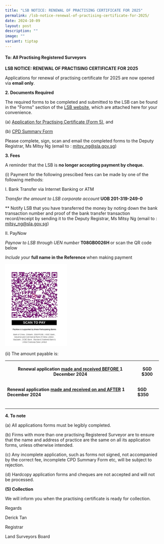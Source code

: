 ```yaml
---
title: "LSB NOTICE: RENEWAL OF PRACTISING CERTIFICATE FOR 2025"
permalink: /lsb-notice-renewal-of-practising-certificate-for-2025/
date: 2024-10-09
layout: post
description: ""
image: ""
variant: tiptap
---
```

<h4><strong>To: All Practising Registered Surveyors</strong></h4>
<p><strong>LSB NOTICE: RENEWAL OF PRACTISING CERTIFICATE FOR 2025</strong>
</p>
<p>Applications for renewal of practising certificate for 2025 are now opened
via <strong>email only</strong>.</p>
<p><strong>2. Documents Required</strong>
</p>
<p>The required forms to be completed and submitted to the LSB can be found
in the "Forms" section of the <a href="https://lsb.mlaw.gov.sg" rel="noopener nofollow" target="_blank">LSB website</a>, which are attached here
for your convenience.</p>
<p>(a) <a href="https://lsb.mlaw.gov.sg/files/linkclickbc26.doc" rel="noopener nofollow" target="_blank">Application for Practising Certificate (Form 5)</a>,
and</p>
<p>(b) <a href="/files/CPD_Summary_Form_Apr2022_Final_Published.pdf" rel="noopener noreferrer nofollow" target="_blank">CPD Summary Form</a>
</p>
<p>Please complete, sign, scan and email the completed forms to the Deputy
Registrar, Ms Mitsy Ng (email to : <a href="mailto:mitsy_ng@sla.gov.sg" rel="noopener noreferrer nofollow" target="_blank">mitsy_ng@sla.gov.sg</a>)</p>
<p></p>
<p><strong>3. Fees</strong>
</p>
<p>A reminder that the LSB is <strong>no longer accepting payment by cheque.</strong>
</p>
<p>(i) Payment for the following prescibed fees can be made by one of the
following methods:</p>
<p>I. Bank Transfer via Internet Banking or ATM</p>
<p><em>Transfer the amount to LSB corporate account </em><strong>UOB 201-319-249-0</strong>
</p>
<p>** Notify LSB that you have transferred the money by noting down the bank
transaction number and proof of the bank transfer transaction record/receipt
by sending it to the Deputy Registrar, Ms Mitsy Ng (email to : <a href="mailto:mitsy_ng@sla.gov.sg" rel="noopener noreferrer nofollow" target="_blank"><u>mitsy_ng@sla.gov.sg</u></a>)</p>
<p>II. PayNow</p>
<p><em>Paynow to LSB through UEN number </em><strong>T08GB0026H </strong>or
scan the QR code below</p>
<p><em>Include your </em><strong>full name in the Reference </strong>when
making payment</p>
<p></p>
<div class="isomer-image-wrapper">
<img style="width: 40%;" height="auto" width="100%" alt="" src="/images/LSB_paynow_qr_code.jpg">
</div>
<p></p>
<p>(ii) The amount payable is:</p>
<table style="minWidth: 50px">
<colgroup>
<col>
<col>
</colgroup>
<tbody>
<tr>
<th rowspan="1" colspan="1">
<p>Renewal application <u>made and received BEFORE </u>1 December 2024</p>
</th>
<th rowspan="1" colspan="1">
<p>SGD $300</p>
</th>
</tr>
<tr>
<td rowspan="1" colspan="1">
<p><strong>Renewal application <u>made and received on and AFTER</u> 1 December 2024</strong>
</p>
</td>
<td rowspan="1" colspan="1">
<p><strong>SGD $350</strong>
</p>
</td>
</tr>
<tr>
<td rowspan="1" colspan="1">
<p></p>
</td>
<td rowspan="1" colspan="1">
<p></p>
</td>
</tr>
</tbody>
</table>
<p></p>
<p><strong>4. To note</strong>
</p>
<p>(a) All applications forms must be legibly completed.</p>
<p>(b) Firms with more than one practising Registered Surveyor are to ensure
that the name and address of practice are the same on all its application
forms, unless otherwise intended.</p>
<p>(c) Any incomplete application, such as forms not signed, not accompanied
by the correct fee, incomplete CPD Summary Form etc, will be subject to
rejection.</p>
<p>(d) Hardcopy application forms and cheques are not accepted and will not
be processed.</p>
<p><strong>(5) Collection</strong>
</p>
<p>We will inform you when the practising certificate is ready for collection.</p>
<p>Regards</p>
<p>Derick Tan</p>
<p>Registrar</p>
<p>Land Surveyors Board</p>
<p></p>
<p></p>
<p></p>